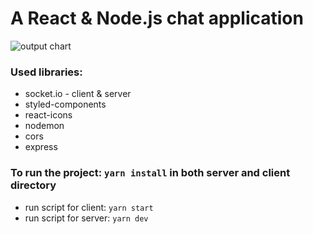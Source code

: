 # A React & Node.js chat application

![output chart](https://github.com/skokcmd/Socket.io-chat-app/blob/master/chat.png?raw=true)

### Used libraries:
- socket.io - client & server
- styled-components
- react-icons
- nodemon
- cors
- express

### To run the project: `yarn install` in both server and client directory
- run script for client: `yarn start`
- run script for server: `yarn dev`
